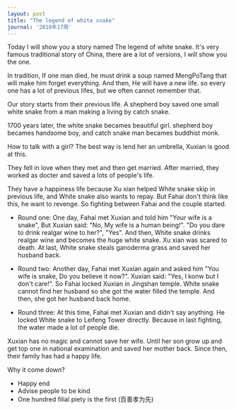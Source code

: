 ```yaml
---
layout: post
title: "The legend of white snake"
journal: '2018年17周'
---
```


Today I will show you a story named The legend of white snake. It's very famous traditional story of China, there are a lot of versions, I will show you the one.

In tradition, If one man died, he must drink a soup named MengPoTang that will make him forget everything. And then, He will have a new life. so every one has a lot of previous lifes, but we often cannot remember that.

Our story starts from their previous life. A shepherd boy saved one small white snake from a man making a living by catch snake.

1700 years later, the white snake becames beautiful girl. shepherd boy becames handsome boy, and catch snake man becames buddhist monk.

How to talk with a girl? The best way is lend her an umbrella, Xuxian is good at this.

They fell in love when they met and then get married. After married, they worked as docter and saved a lots of people's life.

They have a happiness life because Xu xian helped White snake skip in previous life, and White snake also wants to repay. But Fahai don't think like this, he want to revenge. So fighting between Fahai and the couple started.

* Round one: One day, Fahai met Xuxian and told him "Your wife is a snake", But Xuxian said: "No, My wife is a human being!". "Do you dare to drink realgar wine to her?", "Yes". And then, White snake drinks realgar wine and becomes the huge white snake. Xu xian was scared to death. At last, White snake steals ganoderma grass and saved her husband back.

* Round two: Another day, Fahai met Xuxian again and asked him "You wife is snake, Do you believe it now?". Xuxian said: "Yes, I konw but I don't care!". So Fahai locked Xuxian in Jingshan temple. White snake cannot find her husband so she got the water filled the temple. And then, she got her husband back home.

* Round three: At this time, Fahai met Xuxian and didn't say anything. He locked White snake to Leifeng Tower directly. Because in last fighting, the water made a lot of people die.

Xuxian has no magic and cannot save her wife. Until her son grow up and get top one in national examination and saved her mother back. Since then, their family has had a happy life.

Why it come down?

* Happy end
* Advise people to be kind
* One hundred filial piety is the first (百善孝为先)
